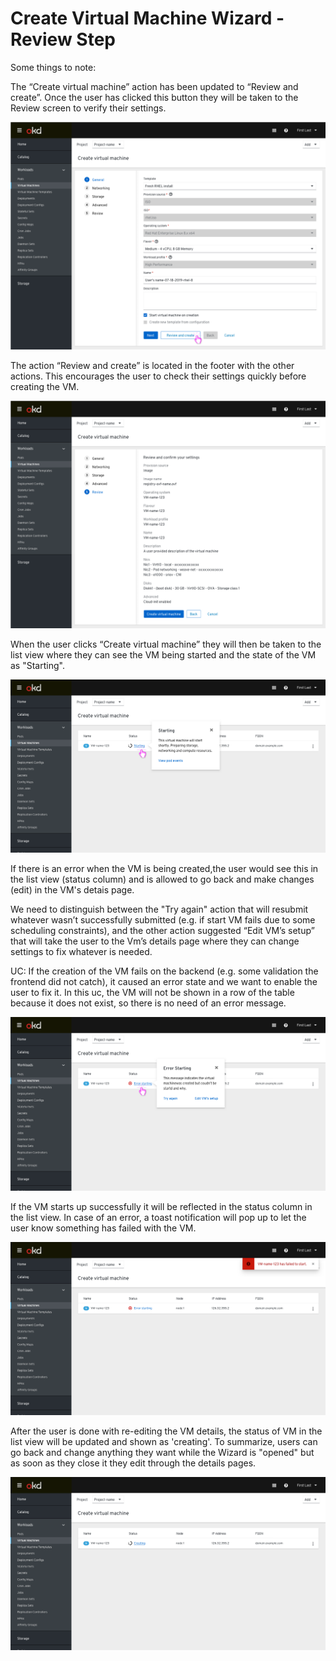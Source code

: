 # Create Virtual Machine Wizard - Review Step

Some things to note:

The “Create virtual machine” action has been updated to “Review and create”.
Once the user has clicked this button they will be taken to the Review screen to verify their settings.

![user clicks review and create button](img/review-and-create-action.png)

The action “Review and create” is located in the footer with the other actions.
This encourages the user to check their settings quickly before creating the VM.

![user checks settings before creating vm](img/check-settings.png)

When the user clicks “Create virtual machine” they will then be taken to the list view where they can see the VM being started and the state of the VM as "Starting".

![vm is being started](img/vm-starting.png)

If there is an error when the VM is being created,the user would see this in the list view (status column) and is allowed to go back and make changes (edit) in the VM's detais page.

We need to distinguish between the "Try again" action that will resubmit whatever wasn’t successfully submitted (e.g. if start VM fails due to some scheduling constraints), and
the other action suggested “Edit VM’s setup” that will take the user to the Vm’s details page where they can change settings to fix whatever is needed.

UC: If the creation of the VM fails on the backend (e.g. some validation the frontend did not catch), it caused an error state and we want to enable the user to fix it. In this uc, the VM will not be shown in a row of the table because it does not exist, so there is no need of an error message.

![error state](img/error-popover.png)

If the VM starts up successfully it will be reflected in the status column in the list view.
In case of an error, a toast notification will pop up to let the user know something has failed with the VM.

![alert toast notification](img/alert-toast-notification.png)

After the user is done with re-editing the VM details, the status of VM in the list view will be updated and shown as 'creating'.
To summarize, users can go back and change anything they want while the Wizard is "opened" but as soon as they close it they edit through the details pages. 

![VM is fixed and creating](img/fixed-and-creating.png)
